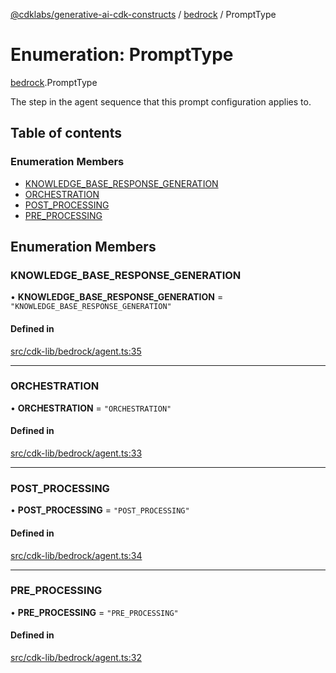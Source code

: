 [@cdklabs/generative-ai-cdk-constructs](../README.md) / [bedrock](../modules/bedrock.md) / PromptType

# Enumeration: PromptType

[bedrock](../modules/bedrock.md).PromptType

The step in the agent sequence that this prompt configuration applies to.

## Table of contents

### Enumeration Members

- [KNOWLEDGE\_BASE\_RESPONSE\_GENERATION](bedrock.PromptType.md#knowledge_base_response_generation)
- [ORCHESTRATION](bedrock.PromptType.md#orchestration)
- [POST\_PROCESSING](bedrock.PromptType.md#post_processing)
- [PRE\_PROCESSING](bedrock.PromptType.md#pre_processing)

## Enumeration Members

### KNOWLEDGE\_BASE\_RESPONSE\_GENERATION

• **KNOWLEDGE\_BASE\_RESPONSE\_GENERATION** = ``"KNOWLEDGE_BASE_RESPONSE_GENERATION"``

#### Defined in

[src/cdk-lib/bedrock/agent.ts:35](https://github.com/jstrunk/generative-ai-cdk-constructs/blob/29ef990/src/cdk-lib/bedrock/agent.ts#L35)

___

### ORCHESTRATION

• **ORCHESTRATION** = ``"ORCHESTRATION"``

#### Defined in

[src/cdk-lib/bedrock/agent.ts:33](https://github.com/jstrunk/generative-ai-cdk-constructs/blob/29ef990/src/cdk-lib/bedrock/agent.ts#L33)

___

### POST\_PROCESSING

• **POST\_PROCESSING** = ``"POST_PROCESSING"``

#### Defined in

[src/cdk-lib/bedrock/agent.ts:34](https://github.com/jstrunk/generative-ai-cdk-constructs/blob/29ef990/src/cdk-lib/bedrock/agent.ts#L34)

___

### PRE\_PROCESSING

• **PRE\_PROCESSING** = ``"PRE_PROCESSING"``

#### Defined in

[src/cdk-lib/bedrock/agent.ts:32](https://github.com/jstrunk/generative-ai-cdk-constructs/blob/29ef990/src/cdk-lib/bedrock/agent.ts#L32)
